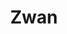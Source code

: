 ---
title: "Zwan"
summary: "Zwan was an American alternative rock supergroup that was formed by and , lead singer and guitarist, and the drummer of the Smashing Pumpkins respectively, after they disbanded in December 2000. Other members included bassist , of A Perfect Circle, and guitarists and of various prior bands and projects. The band released only one album, Mary Star of the Sea, in 2003, before breaking up acrimoniously that same year during their world tour to promote the album. Following the disbanding, Corgan released a solo album, TheFutureEmbrace before reforming the Smashing Pumpkins in 2005, with Chamberlin in 2006. Despite allusions to multiple albums' worth of material written by band members, no further material has surfaced beyond their only studio album, and none of the material has ever been revisited in performances by any of the members outside of a brief 2017 tour by Corgan."
image: "zwan.jpg"
apple_music_artist_url: "None"
wikipedia_url: "https://en.wikipedia.org/wiki/Zwane"
---